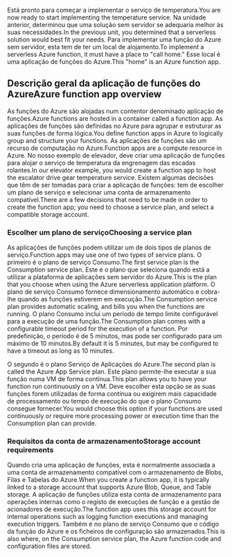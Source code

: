 <span data-ttu-id="16d75-101">Está pronto para começar a implementar o serviço de temperatura.</span><span class="sxs-lookup"><span data-stu-id="16d75-101">You are now ready to start implementing the temperature service.</span></span> <span data-ttu-id="16d75-102">Na unidade anterior, determinou que uma solução sem servidor se adequaria melhor às suas necessidades.</span><span class="sxs-lookup"><span data-stu-id="16d75-102">In the previous unit, you determined that a serverless solution would best fit your needs.</span></span> <span data-ttu-id="16d75-103">Para implementar uma função do Azure sem servidor, esta tem de ter um local de alojamento.</span><span class="sxs-lookup"><span data-stu-id="16d75-103">To implement a serverless Azure function, it must have a place to "call home."</span></span> <span data-ttu-id="16d75-104">Esse local é uma aplicação de funções do Azure.</span><span class="sxs-lookup"><span data-stu-id="16d75-104">This "home" is an Azure function app.</span></span>

## <a name="azure-function-app-overview"></a><span data-ttu-id="16d75-105">Descrição geral da aplicação de funções do Azure</span><span class="sxs-lookup"><span data-stu-id="16d75-105">Azure function app overview</span></span>
<span data-ttu-id="16d75-106">As funções do Azure são alojadas num contentor denominado aplicação de funções.</span><span class="sxs-lookup"><span data-stu-id="16d75-106">Azure functions are hosted in a container called a function app.</span></span> <span data-ttu-id="16d75-107">As aplicações de funções são definidas no Azure para agrupar e estruturar as suas funções de forma lógica.</span><span class="sxs-lookup"><span data-stu-id="16d75-107">You define function apps in Azure to logically group and structure your functions.</span></span> <span data-ttu-id="16d75-108">As aplicações de funções são um recurso de computação no Azure.</span><span class="sxs-lookup"><span data-stu-id="16d75-108">Function apps are a compute resource in Azure.</span></span> <span data-ttu-id="16d75-109">No nosso exemplo de elevador, deve criar uma aplicação de funções para alojar o serviço de temperatura da engrenagem das escadas rolantes.</span><span class="sxs-lookup"><span data-stu-id="16d75-109">In our elevator example, you would create a function app to host the escalator drive gear temperature service.</span></span> <span data-ttu-id="16d75-110">Existem algumas decisões que têm de ser tomadas para criar a aplicação de funções: tem de escolher um plano de serviço e selecionar uma conta de armazenamento compatível.</span><span class="sxs-lookup"><span data-stu-id="16d75-110">There are a few decisions that need to be made in order to create the function app; you need to choose a service plan, and select a compatible storage account.</span></span>

### <a name="choosing-a-service-plan"></a><span data-ttu-id="16d75-111">Escolher um plano de serviço</span><span class="sxs-lookup"><span data-stu-id="16d75-111">Choosing a service plan</span></span>
<span data-ttu-id="16d75-112">As aplicações de funções podem utilizar um de dois tipos de planos de serviço.</span><span class="sxs-lookup"><span data-stu-id="16d75-112">Function apps may use one of two types of service plans.</span></span> <span data-ttu-id="16d75-113">O primeiro é o plano de serviço Consumo.</span><span class="sxs-lookup"><span data-stu-id="16d75-113">The first service plan is the Consumption service plan.</span></span> <span data-ttu-id="16d75-114">Este é o plano que seleciona quando está a utilizar a plataforma de aplicações sem servidor do Azure.</span><span class="sxs-lookup"><span data-stu-id="16d75-114">This is the plan that you choose when using the Azure serverless application platform.</span></span> <span data-ttu-id="16d75-115">O plano de serviço Consumo fornece dimensionamento automático e cobra-lhe quando as funções estiverem em execução.</span><span class="sxs-lookup"><span data-stu-id="16d75-115">The Consumption service plan provides automatic scaling, and bills you when the functions are running.</span></span> <span data-ttu-id="16d75-116">O plano Consumo inclui um período de tempo limite configurável para a execução de uma função.</span><span class="sxs-lookup"><span data-stu-id="16d75-116">The Consumption plan comes with a configurable timeout period for the execution of a function.</span></span> <span data-ttu-id="16d75-117">Por predefinição, o período é de 5 minutos, mas pode ser configurado para um máximo de 10 minutos.</span><span class="sxs-lookup"><span data-stu-id="16d75-117">By default it is 5 minutes, but may be configured to have a timeout as long as 10 minutes.</span></span> 

<span data-ttu-id="16d75-118">O segundo é o plano Serviço de Aplicações do Azure.</span><span class="sxs-lookup"><span data-stu-id="16d75-118">The second plan is called the Azure App Service plan.</span></span> <span data-ttu-id="16d75-119">Este plano permite-lhe executar a sua função numa VM de forma contínua.</span><span class="sxs-lookup"><span data-stu-id="16d75-119">This plan allows you to have your function run continuously on a VM.</span></span> <span data-ttu-id="16d75-120">Deve escolher esta opção se as suas funções forem utilizadas de forma contínua ou exigirem mais capacidade de processamento ou tempo de execução do que o plano Consumo consegue fornecer.</span><span class="sxs-lookup"><span data-stu-id="16d75-120">You would choose this option if your functions are used continuously or require more processing power or execution time than the Consumption plan can provide.</span></span> 

### <a name="storage-account-requirements"></a><span data-ttu-id="16d75-121">Requisitos da conta de armazenamento</span><span class="sxs-lookup"><span data-stu-id="16d75-121">Storage account requirements</span></span>
<span data-ttu-id="16d75-122">Quando cria uma aplicação de funções, esta é normalmente associada a uma conta de armazenamento compatível com o armazenamento de Blobs, Filas e Tabelas do Azure.</span><span class="sxs-lookup"><span data-stu-id="16d75-122">When you create a function app, it is typically linked to a storage account that supports Azure Blob, Queue, and Table storage.</span></span> <span data-ttu-id="16d75-123">A aplicação de funções utiliza esta conta de armazenamento para operações internas como o registo de execuções de função e a gestão de acionadores de execução.</span><span class="sxs-lookup"><span data-stu-id="16d75-123">The function app uses this storage account for internal operations such as logging function executions and managing execution triggers.</span></span> <span data-ttu-id="16d75-124">Também é no plano de serviço Consumo que o código da função do Azure e os ficheiros de configuração são armazenados.</span><span class="sxs-lookup"><span data-stu-id="16d75-124">This is also where, on the Consumption service plan, the Azure function code and configuration files are stored.</span></span> 
